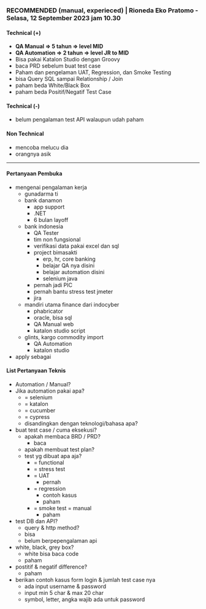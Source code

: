 ### **RECOMMENDED (manual, experieced)** | Rioneda Eko Pratomo - Selasa, 12 September 2023 jam 10.30

#### Technical (+) 

- **QA Manual => 5 tahun => level MID**  
- **QA Automation => 2 tahun => level JR to MID**  
- Bisa pakai Katalon Studio dengan Groovy
- baca PRD sebelum buat test case
- Paham dan pengelaman UAT, Regression, dan Smoke Testing
- bisa Query SQL sampai Relationship / Join
- paham beda White/Black Box
- paham beda Positif/Negatif Test Case

#### Technical (-)  

- belum pengalaman test API walaupun udah paham

#### Non Technical  

- mencoba melucu dia
- orangnya asik

---

#### Pertanyaan Pembuka

- mengenai pengalaman kerja  
	- gunadarma ti
	- bank danamon
		- app support
		- .NET
		- 6 bulan layoff
	- bank indonesia
		- QA Tester
		- tim non fungsional
		- verifikasi data pakai excel dan sql
		- project bimasakti
			- erp, hr, core banking
			- belajar QA nya disini
			- belajar automation disini
			- selenium java
		- pernah jadi PIC
		- pernah bantu stress test jmeter
		- jira
	- mandiri utama finance dari indocyber
		- phabricator
		- oracle, bisa sql
		- QA Manual web
		- katalon studio script
	- glints, kargo commodity import
		- QA Automation
		- katalon studio
- apply sebagai


#### List Pertanyaan Teknis

- Automation / Manual?  
- Jika automation pakai apa?
	- = selenium
	- = katalon
	- = cucumber
	- = cypress
	- disandingkan dengan teknologi/bahasa apa?
- buat test case / cuma eksekusi?
	- apakah membaca BRD / PRD?
		- baca
	- apakah membuat test plan?
	- test yg dibuat apa aja?
		- = functional
		- = stress test
		- = UAT
			- pernah
		- = regression
			- contoh kasus
			- paham
		- = smoke test = manual
			- paham
- test DB dan API?
	- query & http method?
	- bisa
	- belum berpepengalaman api
- white, black, grey box?
	- white bisa baca code
	- paham
- postitif & negatif difference?
	- paham
- berikan contoh kasus form login & jumlah test case nya
	- ada input username & password
	- input min 5 char & max 20 char
	- symbol, letter, angka wajib ada untuk password